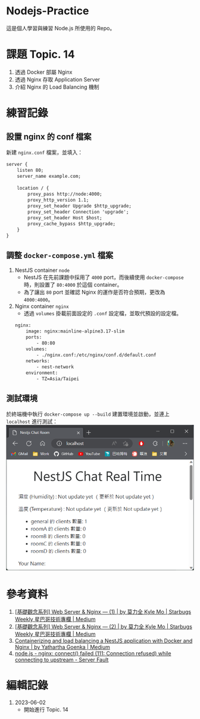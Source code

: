 # Nodejs-Practice
這是個人學習與練習 Node.js 所使用的 Repo。

# 課題 Topic. 14
1. 透過 Docker 部屬 Nginx
2. 透過 Nginx 存取 Application Server
3. 介紹 Nginx 的 Load Balancing 機制

# 練習記錄
## 設置 nginx 的 conf 檔案
新建 `nginx.conf` 檔案，並填入：
```
server {
    listen 80;
    server_name example.com;

    location / {
        proxy_pass http://node:4000;
        proxy_http_version 1.1;
        proxy_set_header Upgrade $http_upgrade;
        proxy_set_header Connection 'upgrade';
        proxy_set_header Host $host;
        proxy_cache_bypass $http_upgrade;
    }
}
```

## 調整 `docker-compose.yml` 檔案
1. NestJS container `node`
    - NestJS 在先前課題中採用了 `4000` port，而後續使用 `docker-compose` 時，則設置了 `80:4000` 於這個 container。
    - 為了讓出 `80` port 並確認 Nginx 的運作是否符合預期，更改為 `4000:4000`。
2. Nginx container `nginx`
    - 透過 `volumes` 掛載前面設定的 `.conf` 設定檔，並取代預設的設定檔。
    ```
    nginx:
        image: nginx:mainline-alpine3.17-slim
        ports:
            - 80:80
        volumes:
            - ./nginx.conf:/etc/nginx/conf.d/default.conf
        networks:
            - nest-network
        environment:
            - TZ=Asia/Taipei
    ```

## 測試環境
於終端機中執行 `docker-compose up --build` 建置環境並啟動，並連上 `localhost` 進行測試：
![NestJS 的網頁如預期出現](Image/01.png)

# 參考資料
1. [[基礎觀念系列] Web Server & Nginx — (1) | by 莫力全 Kyle Mo | Starbugs Weekly 星巴哥技術專欄 | Medium](https://medium.com/starbugs/web-server-nginx-1-cf5188459108)
2. [[基礎觀念系列] Web Server & Nginx — (2) | by 莫力全 Kyle Mo | Starbugs Weekly 星巴哥技術專欄 | Medium](https://medium.com/starbugs/web-server-nginx-2-bc41c6268646)
3. [Containerizing and load balancing a NestJS application with Docker and Nginx | by Yathartha Goenka | Medium](https://medium.com/@yatharthagoenka/containerizing-and-load-balancing-a-nestjs-application-with-docker-and-nginx-984aa5563caa)
4. [node.js - nginx: connect() failed (111: Connection refused) while connecting to upstream - Server Fault](https://serverfault.com/questions/529394/nginx-connect-failed-111-connection-refused-while-connecting-to-upstream)


# 編輯記錄
1. 2023-06-02
    - 開始進行 Topic. 14